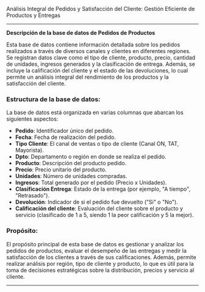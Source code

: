 Análisis Integral de Pedidos y Satisfacción del Cliente: Gestión Eficiente de Productos y Entregas

---

**Descripción de la base de datos de Pedidos de Productos**

Esta base de datos contiene información detallada sobre los pedidos realizados a través de diversos canales y clientes en diferentes regiones. Se registran datos clave como el tipo de cliente, producto, precio, cantidad de unidades, ingresos generados y la clasificación de entrega. Además, se incluye la calificación del cliente y el estado de las devoluciones, lo cual permite un análisis integral del rendimiento de los productos y la satisfacción del cliente.

### Estructura de la base de datos:
La base de datos está organizada en varias columnas que abarcan los siguientes aspectos:
- **Pedido**: Identificador único del pedido.
- **Fecha**: Fecha de realización del pedido.
- **Tipo Cliente**: El canal de ventas o tipo de cliente (Canal ON, TAT, Mayorista).
- **Dpto**: Departamento o región en donde se realiza el pedido.
- **Producto**: Descripción del producto pedido.
- **Precio**: Precio unitario del producto.
- **Unidades**: Número de unidades compradas.
- **Ingresos**: Total generado por el pedido (Precio x Unidades).
- **Clasificación Entrega**: Estado de la entrega (por ejemplo, "A tiempo", "Retrasado").
- **Devolución**: Indicador de si el pedido fue devuelto ("Si" o "No").
- **Calificación del cliente**: Evaluación del cliente sobre el producto y servicio (clasificado de 1 a 5, siendo 1 la peor calificación y 5 la mejor).

### Propósito:
El propósito principal de esta base de datos es gestionar y analizar los pedidos de productos, evaluar el desempeño de las entregas y medir la satisfacción de los clientes a través de sus calificaciones. Además, permite realizar análisis por región, tipo de cliente y producto, lo que es útil para la toma de decisiones estratégicas sobre la distribución, precios y servicio al cliente.

---

